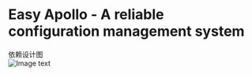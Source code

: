 # Easy Apollo - A reliable configuration management system
依赖设计图  
![Image text](https://s.daxiang.com/group1/M00/00/7D/CqchN19AirmACw8kAACdtRGXENI086.png)